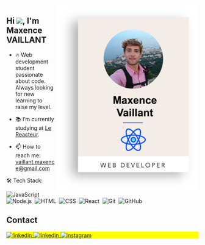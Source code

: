 <a href="https://www.maxencevaillant.fr/" target="_blank">
<img align="right" height="490em" src="https://github.com/GitMaxence/GitMaxence/blob/main/git-card.png?raw=true"/>
</a>
<h2 align="left">Hi <img src="https://raw.githubusercontent.com/kaueMarques/kaueMarques/master/hi.gif" height="30px">, I'm Maxence VAILLANT</h1>


- 🔥 Web development student passionate about code.<br> Always looking for new learning to raise my level.

- 📚 I’m currently studying at [Le Reacteur](https://github.com/lereacteur).
- 📫 How to reach me: vaillant.maxence@gmail.com

🛠  Tech Stack:

![JavaScript](https://img.shields.io/badge/-JavaScript-05122A?style=flat&logo=javascript)
![Node.js](https://img.shields.io/badge/-Node.js-05122A?style=flat&logo=node.js)&nbsp;
![HTML](https://img.shields.io/badge/-HTML-05122A?style=flat&logo=HTML5)&nbsp;
![CSS](https://img.shields.io/badge/-CSS-05122A?style=flat&logo=CSS3&logoColor=1572B6)&nbsp;
![React](https://img.shields.io/badge/-React-05122A?style=flat&logo=react)&nbsp;
![Git](https://img.shields.io/badge/-Git-05122A?style=flat&logo=git)&nbsp;
![GitHub](https://img.shields.io/badge/-GitHub-05122A?style=flat&logo=github)&nbsp;




## Contact

<p align="left" style="background:yellow">

<a href="https://www.maxencevaillant.fr/" target="_blank">
  <img align="center" src="https://img.shields.io/badge/-maxencevaillant.fr-05122A?style=flat&logo=Internet Explorer" alt="linkedin"/>
</a>
<a href="https://www.linkedin.com/in/maxence-vaillant/" target="_blank">
  <img align="center" src="https://img.shields.io/badge/-MaxenceVaillant-05122A?style=flat&logo=linkedin" alt="linkedin"/>
</a>
<a href="https://www.instagram.com/maxencevaillant/" target="_blank">
 <img align="center" src="https://img.shields.io/badge/-MaxenceVaillant-05122A?style=flat&logo=instagram" alt="instagram"/>
</a>

</p>

<!--




<!--
**GitMaxence/GitMaxence** is a ✨ _special_ ✨ repository because its `README.md` (this file) appears on your GitHub profile.

Here are some ideas to get you started:

- 🔭 I’m currently working on ...
- 🌱 I’m currently learning ...
- 👯 I’m looking to collaborate on ...
- 🤔 I’m looking for help with ...
- 💬 Ask me about ...
- 📫 How to reach me: ...
- 😄 Pronouns: ...
- ⚡ Fun fact: ...
-->

